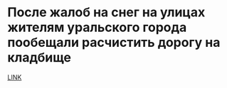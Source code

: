 # После жалоб на снег на улицах жителям уральского города пообещали расчистить дорогу на кладбище



[LINK](https://varlamov.ru/3745964.html)